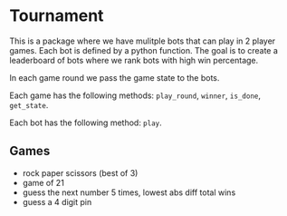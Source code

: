 # Tournament

This is a package where we have mulitple bots that can play in 2 player games. Each
bot is defined by a python function. The goal is to create a leaderboard of bots
where we rank bots with high win percentage.

In each game round we pass the game state to the bots.

Each game has the following methods: `play_round`, `winner`, `is_done`, `get_state`.

Each bot has the following method: `play`.

## Games

- rock paper scissors (best of 3)
- game of 21
- guess the next number 5 times, lowest abs diff total wins
- guess a 4 digit pin
